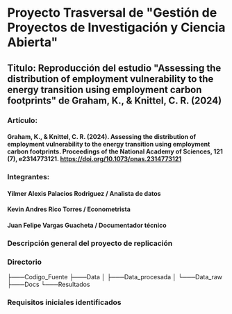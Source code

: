 # Proyecto Trasversal de "Gestión de Proyectos de Investigación y Ciencia Abierta"
## Titulo: Reproducción del estudio "Assessing the distribution of employment vulnerability to the energy transition using employment carbon footprints" de Graham, K., & Knittel, C. R. (2024)

### Artículo:
#### Graham, K., & Knittel, C. R. (2024). Assessing the distribution of employment vulnerability to the energy transition using employment carbon footprints. Proceedings of the National Academy of Sciences, 121 (7), e2314773121. https://doi.org/10.1073/pnas.2314773121

### Integrantes:
#### Yilmer Alexis Palacios Rodriguez / Analista de datos
#### Kevin Andres Rico Torres / Econometrista
#### Juan Felipe Vargas Guacheta / Documentador técnico

### Descripción general del proyecto de replicación

### Directorio

├───Codigo_Fuente
├───Data
│   ├───Data_procesada
│   └───Data_raw
├───Docs
└───Resultados



### Requisitos iniciales identificados

